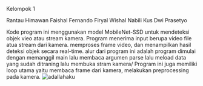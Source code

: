 Kelompok 1

Rantau Himawan
Faishal Fernando
Firyal Wishal Nabili
Kus Dwi Prasetyo

Kode program ini menggunakan model MobileNet-SSD untuk mendeteksi objek vieo atau stream kamera. Program menerima input berupa video file atua stream dari kamera. memproses frame video, dan menampilkan hasil deteksi objek secara real-time.
alur dari program ini adalah program dimulai dengan memanggil main lalu membaca argumen parse lalu meload data yang sudah ditraning lalu membuka stram kamera/ Program ini juga memiliki loop utama yaitu membaca frame dari kamera, melakukan preprocessing pada kamera. 
![adallahaku](https://github.com/pharaohpants/Real_Time_Object/assets/88751108/26586ca8-5e45-4a7a-8b04-f56c28592ec8)
